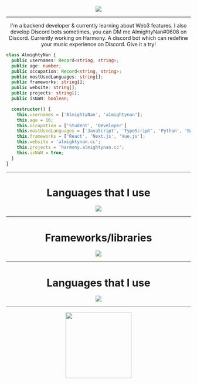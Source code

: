 <p align="center">
  <a href='https://almightynan.cc'>
  <img src="https://readme-typing-svg.demolab.com?font=Fira+Code&size=25&pause=1000&color=00F764&center=true&vCenter=true&repeat=false&width=435&lines=Hello+world!+I'm+AlmightyNan."/>
  </a>
</p>

---

<p align='center'>
  I'm a backend developer & currently learning about Web3 features. I also develop Discord bots sometimes, you can DM me AlmightyNan#0608 on Discord.
  Currently working on Harmony. A discord bot which can redefine your music experience on Discord. Give it a try!
</p>
  
```ts
class AlmightyNan {
  public usernames: Record<string, string>;
  public age: number;
  public occupation: Record<string, string>;
  public mostUsedLanguages: string[];
  public frameworks: string[];
  public website: string[];
  public projects: string[];
  public isNaN: boolean;

  constructor() {
    this.usernames = ['AlmightyNan', 'a1mightynan'];
    this.age = 16;
    this.occupation = ['Student', 'Developer']
    this.mostUsedLanguages = ['JavaScript', 'TypeScript', 'Python', 'Bash', 'HTML'];
    this.frameworks = ['React', 'Next.js', 'Vue.js'];
    this.website = 'almightynan.cc';
    this.projects = 'harmony.almightynan.cc';
    this.isNaN = true;
  }
}
```

---

<h1 align="center">
Languages that I use
</h1>

<p align="center">
  <a href="https://almightynan.cc">
    <img src="https://skillicons.dev/icons?i=js,ts,py,bash,html,css,rust" />
  </a>
</p>

---

<h1 align="center">
Frameworks/libraries
</h1>

<p align="center">
  <a href="https://almightynan.cc">
    <img src="https://skillicons.dev/icons?i=react,next,vue,tailwind,express,postgres,prisma" />
  </a>
</p>

---
<h1 align="center">
Languages that I use
</h1>

<p align="center">
  <a href="https://almightynan.cc">
    <img src="https://skillicons.dev/icons?i=nodejs,grafana,mongo,firebase,git" />
  </a>
</p>

---

<div align='center'>
  <img height="180em" src="https://streak-stats.demolab.com?user=AlmightyNan&theme=dark">
</div>
